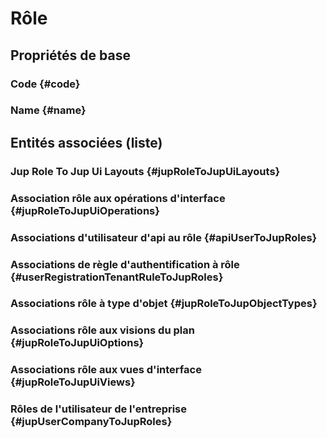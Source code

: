<!--- THIS FILE IS GENERATED PLEASE DO NOT EDIT IT DIRECTLY --->
# Rôle



## Propriétés de base

### Code {#code}
        

### Name {#name}
        




## Entités associées (liste)

###  Jup Role To Jup Ui Layouts {#jupRoleToJupUiLayouts}
        

### Association rôle aux opérations d'interface {#jupRoleToJupUiOperations}
        

### Associations d'utilisateur d'api au rôle {#apiUserToJupRoles}
        

### Associations de règle d'authentification à rôle {#userRegistrationTenantRuleToJupRoles}
        

### Associations rôle à type d'objet {#jupRoleToJupObjectTypes}
        

### Associations rôle aux visions du plan {#jupRoleToJupUiOptions}
        

### Associations rôle aux vues d'interface {#jupRoleToJupUiViews}
        

### Rôles de l'utilisateur de l'entreprise {#jupUserCompanyToJupRoles}
        





